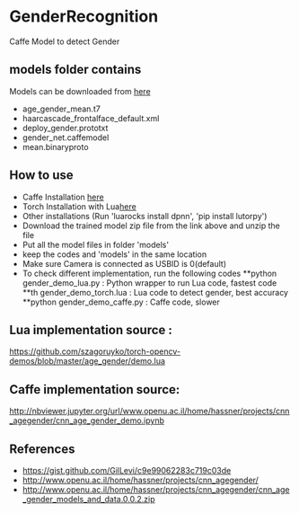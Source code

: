 # GenderRecognition
Caffe Model to detect Gender

## models folder contains
Models can be downloaded from [here](http://www.openu.ac.il/home/hassner/projects/cnn_agegender/cnn_age_gender_models_and_data.0.0.2.zip)
- age_gender_mean.t7
- haarcascade_frontalface_default.xml
- deploy_gender.prototxt  
- gender_net.caffemodel       
- mean.binaryproto

## How to use
- Caffe Installation [here](http://caffe.berkeleyvision.org/installation.html)
- Torch Installation with Lua[here](http://torch.ch/docs/getting-started.html#installing-torch)
- Other installations (Run 'luarocks install dpnn', 'pip install lutorpy')
- Download the trained model zip file from the link above and unzip the file
- Put all the model files in folder 'models'
- keep the codes and 'models' in the same location
- Make sure Camera is connected as USBID is 0(default)
- To check different implementation, run the following codes
**python gender_demo_lua.py : Python wrapper to run Lua code, fastest code
**th gender_demo_torch.lua  : Lua code to detect gender, best accuracy 
**python gender_demo_caffe.py : Caffe code, slower



## Lua implementation source : 
https://github.com/szagoruyko/torch-opencv-demos/blob/master/age_gender/demo.lua

## Caffe implementation  source:  
http://nbviewer.jupyter.org/url/www.openu.ac.il/home/hassner/projects/cnn_agegender/cnn_age_gender_demo.ipynb

## References
- https://gist.github.com/GilLevi/c9e99062283c719c03de
- http://www.openu.ac.il/home/hassner/projects/cnn_agegender/
- http://www.openu.ac.il/home/hassner/projects/cnn_agegender/cnn_age_gender_models_and_data.0.0.2.zip

